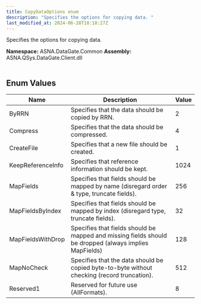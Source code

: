 ```yaml
---
title: CopyDataOptions enum
description: "Specifies the options for copying data. "
last_modified_at: 2024-06-28T18:18:27Z
---
```


Specifies the options for copying data.

**Namespace:** ASNA.DataGate.Common
**Assembly:** ASNA.QSys.DataGate.Client.dll
<br>
<br>

## Enum Values

| Name | Description | Value
| --- | --- | --- 
| ByRRN | Specifies that the data should be copied by RRN. | 2 |
| Compress | Specifies that the data should be compressed. | 4 |
| CreateFile | Specifies that a new file should be created. | 1 |
| KeepReferenceInfo | Specifies that reference information should be kept. | 1024 |
| MapFields | Specifies that fields should be mapped by name (disregard order & type, truncate fields). | 256 |
| MapFieldsByIndex | Specifies that fields should be mapped by index (disregard type, truncate fields). | 32 |
| MapFieldsWithDrop | Specifies that fields should be mapped and missing fields should be dropped (always implies MapFields) | 128 |
| MapNoCheck | Specifies that the data should be copied byte-to-byte without checking (record truncation). | 512 |
| Reserved1 | Reserved for future use (AllFormats). | 8 |
